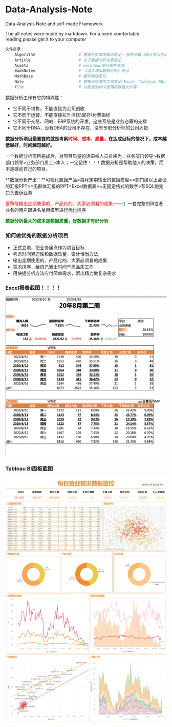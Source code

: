 # Data-Analysis-Note
Data-Analysis Note and self-made Framework

The all notes were made by markdown.
For a more comfortable reading,please get it to your computer

```python
文件目录：
	Algorithm					# 数据分析常用算法笔记--指导书籍《统计学习方法》-李航
    Article						# 关于数据分析文章笔记
    Assets						# markdown部分图片资源
    BookNotes					# 《深入浅出数据分析》笔记
    MathBase					# 数学基础笔记
    Note						# 数据分析常用工具笔记-Excel、Tableau、SQL等
    file						# 为数据分析中使用的数据文件等
```

数据分析工作有它的特殊性：

- 它不同于销售，不能直接为公司创收
- 它不同于运营，不能直接拉升活跃\留存\付费指标
- 它不同于交易、网站、ERP系统的开发，这些系统是业务必需的支撑
- 它不同于DBA，没有DBA的公司不存在，没有专职分析师的公司大把

**数据分析项目最重要的就是考察<font color=red>时间、成本、质量</font>，在达成目标的情况下，成本越低越好，时间越短越好。**

一个数据分析项目完成后，对项目质量的话语权人员排序为：业务部门领导>数据部门领导>业务部门员工>本人；一定记住！！！数据分析是帮助他人的决策，而不是感动自己的项目。

**数据分析产出：**可视化数据产品=每月定期输出的数据模型>=部门级以上会议的汇报PPT>=无群体汇报的PPT=Excel数据表>=无固定格式的数字>写SQL跑完口头告诉业务

<font color=red>要争取输出定期使用的、产品化的、大家必须看的成果</font>-----》一套完整的BI或者业务的用户跟进名单用模型进行优化排序

**<font color=green>数据分析最大的成本是数据质量，好数据才有好分析</font>**

### 如何做优秀的数据分析项目

- 正式立项，把业务痛点作为项目目标
- 考虑时间紧迫性和数据质量，设计恰当方法
- 输出定期使用的、产品化的、大家必须看的成果
- 需求排序，给自己留出时间干高品质工作
- 用快捷分析方法应付简单需求，留出精力做复杂需求

### Excel报表截图！！！！

![](/Assets/报表截图.png)

### Tableau BI面板截图

![](/Assets/BI.png)


